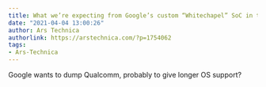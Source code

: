 ```yaml
---
title: What we’re expecting from Google’s custom “Whitechapel” SoC in the Pixel 6
date: "2021-04-04 13:00:26"
author: Ars Technica
authorlink: https://arstechnica.com/?p=1754062
tags:
- Ars-Technica
---
```

Google wants to dump Qualcomm, probably to give longer OS support?